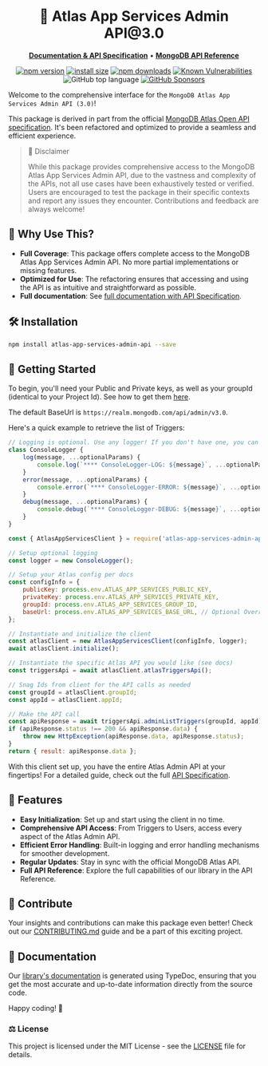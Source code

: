 <h1 p align="center">
🎉 Atlas App Services Admin API@3.0
</h1>



<p align="center">
    <a href="https://gfay63.github.io/atlas-app-services-admin-api/"><b>Documentation & API Specification</b></a> •
    <a href="https://www.mongodb.com/docs/atlas/app-services/admin/api/v3/"><b>MongoDB API Reference</b></a>
</p>

<div align="center">

[![npm version](https://img.shields.io/npm/v/atlas-app-services-admin-api.svg)](https://www.npmjs.com/package/atlas-app-services-admin-api)
[![install size](https://img.shields.io/badge/dynamic/json?url=https://packagephobia.com/v2/api.json?p=atlas-app-services-admin-api&query=$.install.pretty&label=install%20size&style=flat-square)](https://packagephobia.now.sh/result?p=atlas-app-services-admin-api)
[![npm downloads](https://img.shields.io/npm/dm/atlas-app-services-admin-api.svg?style=flat-square)](https://npm-stat.com/charts.html?package=atlas-app-services-admin-api)
[![Known Vulnerabilities](https://snyk.io/test/npm/atlas-app-services-admin-api/badge.svg)](https://snyk.io/test/npm/atlas-app-services-admin-api)
![GitHub top language](https://img.shields.io/github/languages/top/gfay63/atlas-app-services-admin-api)
[![GitHub Sponsors](https://img.shields.io/github/sponsors/gfay63)](https://github.com/sponsors/gfay63)
</div>

Welcome to the comprehensive interface for the `MongoDB Atlas App Services Admin API (3.0)`!

This package is derived in part from the official [MongoDB Atlas Open API specification](https://www.mongodb.com/docs/atlas/app-services/admin/api/v3/). It's been refactored and optimized to provide a seamless and efficient experience.

> 🚨 Disclaimer
>
> While this package provides comprehensive access to the MongoDB Atlas App Services Admin API, due to the vastness and complexity of the APIs, not all use cases have been exhaustively tested or verified. Users are encouraged to test the package in their specific contexts and report any issues they encounter. Contributions and feedback are always welcome!

## 🌟 Why Use This?

- **Full Coverage**: This package offers complete access to the MongoDB Atlas App Services Admin API. No more partial implementations or missing features.
- **Optimized for Use**: The refactoring ensures that accessing and using the API is as intuitive and straightforward as possible.
- **Full documentation**: See [full documentation with API Specification](https://gfay63.github.io/atlas-app-services-admin-api/).

## 🛠 Installation

```sh
npm install atlas-app-services-admin-api --save
```

## 🚀 Getting Started

To begin, you'll need your Public and Private keys, as well as your groupId (identical to your Project Id). See how to get them [here](https://www.mongodb.com/docs/atlas/app-services/admin/api/v3/).

The default BaseUrl is `https://realm.mongodb.com/api/admin/v3.0`.

Here's a quick example to retrieve the list of Triggers:

```javascript
// Logging is optional. Use any logger! If you don't have one, you can map the console:
class ConsoleLogger {
    log(message, ...optionalParams) {
        console.log(`**** ConsoleLogger-LOG: ${message}`, ...optionalParams);
    }
    error(message, ...optionalParams) {
        console.error(`**** ConsoleLogger-ERROR: ${message}`, ...optionalParams);
    }
    debug(message, ...optionalParams) {
        console.debug(`**** ConsoleLogger-DEBUG: ${message}`, ...optionalParams);
    }
}

const { AtlasAppServicesClient } = require('atlas-app-services-admin-api');

// Setup optional logging
const logger = new ConsoleLogger();

// Setup your Atlas config per docs
const configInfo = {
    publicKey: process.env.ATLAS_APP_SERVICES_PUBLIC_KEY,
    privateKey: process.env.ATLAS_APP_SERVICES_PRIVATE_KEY,
    groupId: process.env.ATLAS_APP_SERVICES_GROUP_ID,
    baseUrl: process.env.ATLAS_APP_SERVICES_BASE_URL, // Optional Override
};

// Instantiate and initialize the client
const atlasClient = new AtlasAppServicesClient(configInfo, logger);
await atlasClient.initialize();

// Instantiate the specific Atlas API you would like (see docs)
const triggersApi = await atlasClient.atlasTriggersApi();

// Snag Ids from client for the API calls as needed
const groupId = atlasClient.groupId;
const appId = atlasClient.appId;

// Make the API call
const apiResponse = await triggersApi.adminListTriggers(groupId, appId);
if (apiResponse.status !== 200 && apiResponse.data) {
    throw new HttpException(apiResponse.data, apiResponse.status);
}
return { result: apiResponse.data };
```

With this client set up, you have the entire Atlas Admin API at your fingertips! For a detailed guide, check out the full [API Specification](https://gfay63.github.io/atlas-app-services-admin-api/).

## 📌 Features

- **Easy Initialization**: Set up and start using the client in no time.
- **Comprehensive API Access**: From Triggers to Users, access every aspect of the Atlas Admin API.
- **Efficient Error Handling**: Built-in logging and error handling mechanisms for smoother development.
- **Regular Updates**: Stay in sync with the official MongoDB Atlas API.
- **Full API Reference**: Explore the full capabilities of our library in the API Reference.

## 🤝 Contribute

Your insights and contributions can make this package even better! Check out our [CONTRIBUTING.md](./CONTRIBUTING.md) guide and be a part of this exciting project.

## 📖 Documentation

Our [library's documentation](https://gfay63.github.io/atlas-app-services-admin-api/) is generated using TypeDoc, ensuring that you get the most accurate and up-to-date information directly from the source code.

Happy coding! 🎉

### ⚖️ License

This project is licensed under the MIT License - see the [LICENSE](./LICENSE) file for details.
